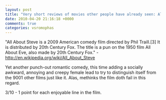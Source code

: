 ```yaml
---
layout: post
title: "Very short reviews of movies other people have already seen: All About Steve [2009]"
date: 2010-04-20 21:16:18 +0000
comments: true
categories: vsromophas
---
```


"All About Steve is a 2009 American comedy film directed by Phil Traill.[3] It is distributed by 20th Century Fox. The title is a pun on the 1950 film All About Eve, also made by 20th Century Fox." - http://en.wikipedia.org/wiki/All_About_Steve

Yet another punch-out romantic comedy, this time adding a socially awkward, annoying and creepy female lead to try to distinguish itself from the 9001 other films just like it. Alas, methinks the film doth fail in this regard.

3/10 - 1 point for each enjoyable line in the film.